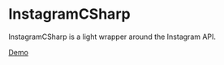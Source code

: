 InstagramCSharp
===============

InstagramCSharp is a light wrapper around the Instagram API.

[Demo](http://jsfiddle.net/ysinjab/K4jLy/14/)